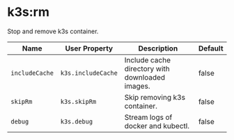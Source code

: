# k3s:rm

Stop and remove k3s container.

| Name | User Property | Description | Default |
| -----| ------------- | ----------- | ------- |
| `includeCache` | `k3s.includeCache` | Include cache directory with downloaded images. | false |
| `skipRm` | `k3s.skipRm` | Skip removing k3s container. | false |
| `debug` | `k3s.debug` | Stream logs of docker and kubectl. | false |
